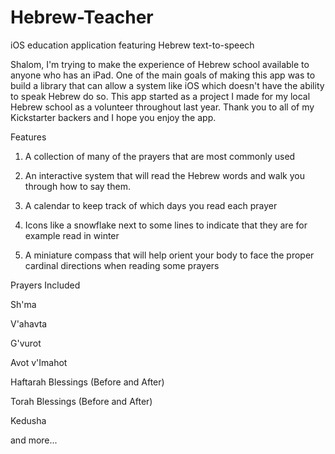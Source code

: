 # Hebrew-Teacher
iOS education application featuring Hebrew text-to-speech

Shalom, I'm trying to make the experience of Hebrew school available to anyone who has an iPad. One of the main goals of making this app was to build a library that can allow a system like iOS which doesn't have the ability to speak Hebrew do so. This app started as a project I made for my local Hebrew school as a volunteer throughout last year. Thank you to all of my Kickstarter backers and I hope you enjoy the app.

Features

1. A collection of many of the prayers that are most commonly used

2. An interactive system that will read the Hebrew words and walk you through how to say them.

3. A calendar to keep track of which days you read each prayer

4. Icons like a snowflake next to some lines to indicate that they are for example read in winter

5. A miniature compass that will help orient your body to face the proper cardinal directions when reading some prayers

Prayers Included

Sh'ma

V'ahavta

G'vurot

Avot v'Imahot

Haftarah Blessings (Before and After)

Torah Blessings (Before and After)

Kedusha 

and more...
